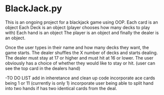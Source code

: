 # BlackJack.py
This is an ongoing project for a blackjack game using OOP.
Each card is an object
Each Deck is an object (player chooses how many decks to play with)
Each hand is an object
The player is an object
and finally the dealer is an object.

Once the user types in their name and how many decks they want, the game starts.
The dealer shuffles the X number of decks and starts dealing.
The dealer must stay at 17 or higher and must hit at 16 or lower.
The user obviously has a choice of whether they would like to stay or hit. (user can see the top card in the dealers hand)

-TO DO LIST
add in inheretance and clean up code
incorporate ace cards being 1 or 11 (currently is only 1)
incorporate user being able to split hand into two hands if has two identical cards from the deal.
